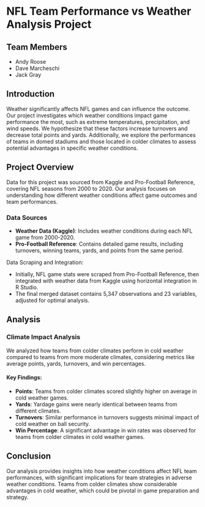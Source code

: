 # NFL Team Performance vs Weather Analysis Project

## Team Members
- Andy Roose
- Dave Marcheschi
- Jack Gray

## Introduction
Weather significantly affects NFL games and can influence the outcome. Our project investigates which weather conditions impact game performance the most, such as extreme temperatures, precipitation, and wind speeds. We hypothesize that these factors increase turnovers and decrease total points and yards. Additionally, we explore the performances of teams in domed stadiums and those located in colder climates to assess potential advantages in specific weather conditions.

## Project Overview
Data for this project was sourced from Kaggle and Pro-Football Reference, covering NFL seasons from 2000 to 2020. Our analysis focuses on understanding how different weather conditions affect game outcomes and team performances.

### Data Sources
- **Weather Data (Kaggle)**: Includes weather conditions during each NFL game from 2000-2020.
- **Pro-Football Reference**: Contains detailed game results, including turnovers, winning teams, yards, and points from the same period.

Data Scraping and Integration:
- Initially, NFL game stats were scraped from Pro-Football Reference, then integrated with weather data from Kaggle using horizontal integration in R Studio. 
- The final merged dataset contains 5,347 observations and 23 variables, adjusted for optimal analysis.

## Analysis
### Climate Impact Analysis
We analyzed how teams from colder climates perform in cold weather compared to teams from more moderate climates, considering metrics like average points, yards, turnovers, and win percentages.

#### Key Findings:
- **Points**: Teams from colder climates scored slightly higher on average in cold weather games.
- **Yards**: Yardage gains were nearly identical between teams from different climates.
- **Turnovers**: Similar performance in turnovers suggests minimal impact of cold weather on ball security.
- **Win Percentage**: A significant advantage in win rates was observed for teams from colder climates in cold weather games.

## Conclusion
Our analysis provides insights into how weather conditions affect NFL team performances, with significant implications for team strategies in adverse weather conditions. Teams from colder climates show considerable advantages in cold weather, which could be pivotal in game preparation and strategy.

